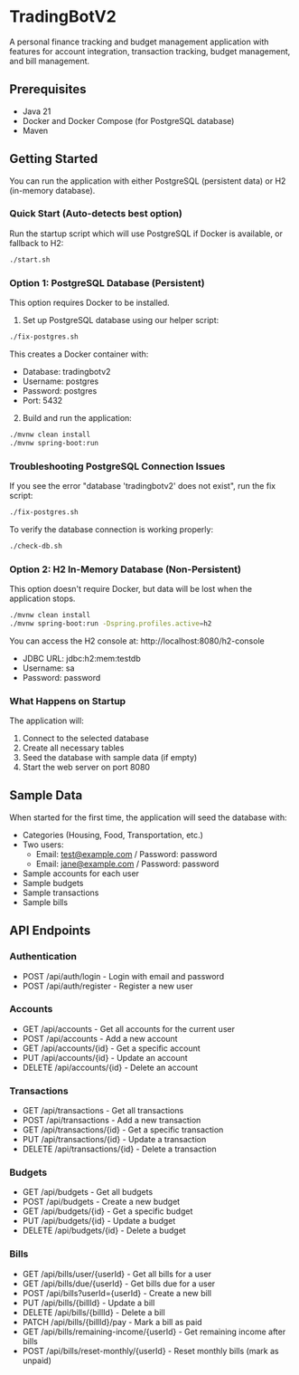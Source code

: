 # TradingBotV2

A personal finance tracking and budget management application with features for account integration, transaction tracking, budget management, and bill management.

## Prerequisites

- Java 21
- Docker and Docker Compose (for PostgreSQL database)
- Maven

## Getting Started

You can run the application with either PostgreSQL (persistent data) or H2 (in-memory database). 

### Quick Start (Auto-detects best option)

Run the startup script which will use PostgreSQL if Docker is available, or fallback to H2:

```bash
./start.sh
```

### Option 1: PostgreSQL Database (Persistent)

This option requires Docker to be installed.

1. Set up PostgreSQL database using our helper script:

```bash
./fix-postgres.sh
```

This creates a Docker container with:
- Database: tradingbotv2
- Username: postgres
- Password: postgres
- Port: 5432

2. Build and run the application:

```bash
./mvnw clean install
./mvnw spring-boot:run
```

### Troubleshooting PostgreSQL Connection Issues

If you see the error "database 'tradingbotv2' does not exist", run the fix script:

```bash
./fix-postgres.sh
```

To verify the database connection is working properly:

```bash
./check-db.sh
```

### Option 2: H2 In-Memory Database (Non-Persistent)

This option doesn't require Docker, but data will be lost when the application stops.

```bash
./mvnw clean install
./mvnw spring-boot:run -Dspring.profiles.active=h2
```

You can access the H2 console at: http://localhost:8080/h2-console
- JDBC URL: jdbc:h2:mem:testdb
- Username: sa
- Password: password

### What Happens on Startup

The application will:
1. Connect to the selected database
2. Create all necessary tables
3. Seed the database with sample data (if empty)
4. Start the web server on port 8080

## Sample Data

When started for the first time, the application will seed the database with:

- Categories (Housing, Food, Transportation, etc.)
- Two users:
  - Email: test@example.com / Password: password
  - Email: jane@example.com / Password: password
- Sample accounts for each user
- Sample budgets
- Sample transactions
- Sample bills

## API Endpoints

### Authentication

- POST /api/auth/login - Login with email and password
- POST /api/auth/register - Register a new user

### Accounts

- GET /api/accounts - Get all accounts for the current user
- POST /api/accounts - Add a new account
- GET /api/accounts/{id} - Get a specific account
- PUT /api/accounts/{id} - Update an account
- DELETE /api/accounts/{id} - Delete an account

### Transactions

- GET /api/transactions - Get all transactions
- POST /api/transactions - Add a new transaction
- GET /api/transactions/{id} - Get a specific transaction
- PUT /api/transactions/{id} - Update a transaction
- DELETE /api/transactions/{id} - Delete a transaction

### Budgets

- GET /api/budgets - Get all budgets
- POST /api/budgets - Create a new budget
- GET /api/budgets/{id} - Get a specific budget
- PUT /api/budgets/{id} - Update a budget
- DELETE /api/budgets/{id} - Delete a budget

### Bills

- GET /api/bills/user/{userId} - Get all bills for a user
- GET /api/bills/due/{userId} - Get bills due for a user
- POST /api/bills?userId={userId} - Create a new bill
- PUT /api/bills/{billId} - Update a bill
- DELETE /api/bills/{billId} - Delete a bill
- PATCH /api/bills/{billId}/pay - Mark a bill as paid
- GET /api/bills/remaining-income/{userId} - Get remaining income after bills
- POST /api/bills/reset-monthly/{userId} - Reset monthly bills (mark as unpaid)